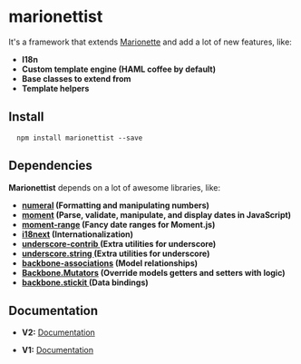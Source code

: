 # marionettist

It's a framework that extends [Marionette](http://marionettejs.com/) and add a lot of new features, like:

* **I18n**
* **Custom template engine (HAML coffee by default)**
* **Base classes to extend from**
* **Template helpers**



## Install

```
  npm install marionettist --save
```
## Dependencies

**Marionettist** depends on a lot of awesome libraries, like:

* **[numeral](http://numeraljs.com/) (Formatting and manipulating numbers)**
* **[moment](http://momentjs.com/) (Parse, validate, manipulate, and display dates in JavaScript)**
* **[moment-range](https://github.com/gf3/moment-range) (Fancy date ranges for Moment.js)**
* **[i18next](http://i18next.com/) (Internationalization)**
* **[underscore-contrib
](https://github.com/documentcloud/underscore-contrib) (Extra utilities for underscore)**
* **[underscore.string
](https://github.com/epeli/underscore.string) (Extra utilities for underscore)**
* **[backbone-associations](http://dhruvaray.github.io/backbone-associations) (Model relationships)**
* **[Backbone.Mutators](https://github.com/asciidisco/Backbone.Mutators) (Override models getters and setters with logic)**
* **[backbone.stickit
](https://github.com/NYTimes/backbone.stickit) (Data bindings)**


## Documentation

* **V2:** [Documentation](https://github.com/afterworkdevelopments/marionettist/blob/master/docs/wiki/v2/README.md)

* **V1:** [Documentation](https://github.com/afterworkdevelopments/marionettist/blob/master/docs/wiki/v1/README.md)

